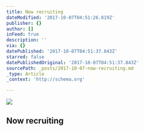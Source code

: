 ```yaml
---
title: Now recruiting
dateModified: '2017-10-07T04:51:26.819Z'
publisher: {}
author: []
inFeed: true
description: ''
via: {}
datePublished: '2017-10-07T04:51:37.843Z'
starred: false
datePublishedOriginal: '2017-10-07T04:51:37.843Z'
sourcePath: _posts/2017-10-07-now-recruiting.md
_type: Article
_context: 'http://schema.org'

---
```

<article style=""><img src="https://the-grid-user-content.s3-us-west-2.amazonaws.com/865ebb60-037c-472c-943e-c34bff3cb248.jpg" /><h1>Now recruiting</h1></article>